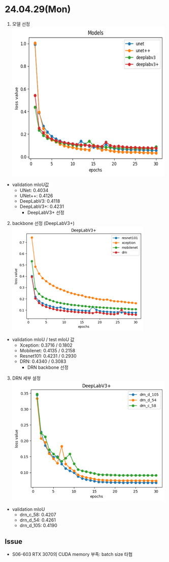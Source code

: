 # 24.04.29(Mon)
1. 모델 선정
![Model_Choice](../data/result/9_week_model_choice.png)
- validation mIoU값
  - UNet: 0.4034
  - UNet++: 0.4126
  - DeepLabV3: 0.4118
  - DeepLabV3+: 0.4231
    - DeepLabV3+ 선정
2. backbone 선정 (DeepLabV3+)
![Backbone_Choice](../data/result/9_week_backbone_choice.png)
- validation mIoU / test mIoU 값
  - Xception: 0.3716 / 0.1802
  - Mobilenet: 0.4135 / 0.2158
  - Resnet101: 0.4231 / 0.2930
  - DRN: 0.4340 / 0.3083
    - DRN backbone 선정
3. DRN 세부 설정
![Backbone_Choice2](../data/result/9_week_backbone_choice2.png)
- validation mIoU
  - drn_c_58: 0.4207
  - drn_d_54: 0.4261
  - drn_d_105: 0.4190 

## Issue
- S06-603 RTX 3070의 CUDA memory 부족: batch size 타협
